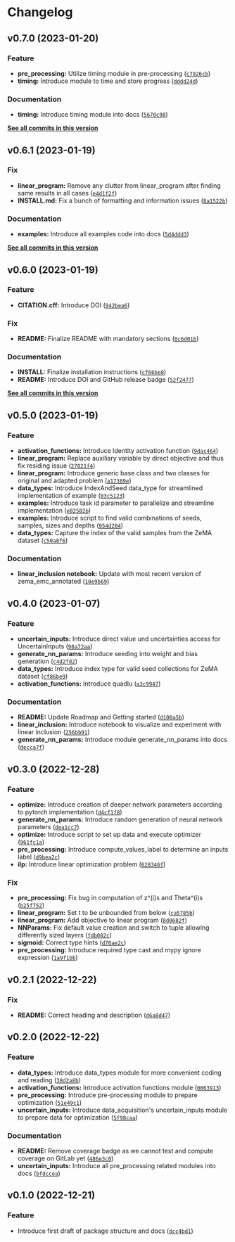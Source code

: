 # Changelog

<!--next-version-placeholder-->

## v0.7.0 (2023-01-20)
### Feature
* **pre_processing:** Utilize timing module in pre-processing ([`c7926cb`](https://github.com/BjoernLudwigPTB/lp_nn_robustness_verification/commit/c7926cbed7bb378d01006955b352f76406a32360))
* **timing:** Introduce module to time and store progress ([`dddd24d`](https://github.com/BjoernLudwigPTB/lp_nn_robustness_verification/commit/dddd24d129ddb533ca1d286531384c4fc60f80ca))

### Documentation
* **timing:** Introduce timing module into docs ([`5670c98`](https://github.com/BjoernLudwigPTB/lp_nn_robustness_verification/commit/5670c982382ecc0a627ef5307c35f55e68235133))

**[See all commits in this version](https://github.com/BjoernLudwigPTB/lp_nn_robustness_verification/compare/v0.6.1...v0.7.0)**

## v0.6.1 (2023-01-19)
### Fix
* **linear_program:** Remove any clutter from linear_program after finding same results in all cases ([`e4d1f2f`](https://github.com/BjoernLudwigPTB/lp_nn_robustness_verification/commit/e4d1f2fa6d51e7b07402609693c2f125941d7e11))
* **INSTALL.md:** Fix a bunch of formatting and information issues ([`8a1522b`](https://github.com/BjoernLudwigPTB/lp_nn_robustness_verification/commit/8a1522b07d61b8b1adb57cdaf656533ce4218d95))

### Documentation
* **examples:** Introduce all examples code into docs ([`5d4ddd3`](https://github.com/BjoernLudwigPTB/lp_nn_robustness_verification/commit/5d4ddd3c3563438a7938de339a17ef181d11be5a))

**[See all commits in this version](https://github.com/BjoernLudwigPTB/lp_nn_robustness_verification/compare/v0.6.0...v0.6.1)**

## v0.6.0 (2023-01-19)
### Feature
* **CITATION.cff:** Introduce DOI ([`942bea6`](https://github.com/BjoernLudwigPTB/lp_nn_robustness_verification/commit/942bea652e40decc9e915d2deb50d423c6d7ad9e))

### Fix
* **README:** Finalize README with mandatory sections ([`0c6d01b`](https://github.com/BjoernLudwigPTB/lp_nn_robustness_verification/commit/0c6d01b08bf1d51a6f6cc6fbc68e667e25b73d56))

### Documentation
* **INSTALL:** Finalize installation instructions ([`cf66be8`](https://github.com/BjoernLudwigPTB/lp_nn_robustness_verification/commit/cf66be80a30f8bed567b706b39f97a9115ca90a1))
* **README:** Introduce DOI and GitHub release badge ([`52f2477`](https://github.com/BjoernLudwigPTB/lp_nn_robustness_verification/commit/52f24773084b2d8c54f69c2571af5035c5513bd6))

**[See all commits in this version](https://github.com/BjoernLudwigPTB/lp_nn_robustness_verification/compare/v0.5.0...v0.6.0)**

## v0.5.0 (2023-01-19)
### Feature
* **activation_functions:** Introduce Identity activation function ([`9dac464`](https://gitlab1.ptb.de/ludwig10_masters_thesis/lp_nn_robustness_verification/-/commit/9dac46416dd535e6b3bafa3ae596e880fb04bf77))
* **linear_program:** Replace auxiliary variable by direct objective and thus fix residing issue ([`27021f4`](https://gitlab1.ptb.de/ludwig10_masters_thesis/lp_nn_robustness_verification/-/commit/27021f47b6e8c2ca184c1694af4572dd932cbbb9))
* **linear_program:** Introduce generic base class and two classes for original and adapted problem ([`a17389e`](https://gitlab1.ptb.de/ludwig10_masters_thesis/lp_nn_robustness_verification/-/commit/a17389e20d77305401ead6d66356d976ac7f9980))
* **data_types:** Introduce IndexAndSeed data_type for streamlined implementation of example ([`03c5123`](https://gitlab1.ptb.de/ludwig10_masters_thesis/lp_nn_robustness_verification/-/commit/03c512336d684605845655168c3a186e206cbad7))
* **examples:** Introduce task id parameter to parallelize and streamline implementation ([`e82582b`](https://gitlab1.ptb.de/ludwig10_masters_thesis/lp_nn_robustness_verification/-/commit/e82582bfbbba10cb0c9c0ea31230e771cd556511))
* **examples:** Introduce script to find valid combinations of seeds, samples, sizes and depths ([`954d204`](https://gitlab1.ptb.de/ludwig10_masters_thesis/lp_nn_robustness_verification/-/commit/954d204b7447cb79fbbcd12fd13f23472ffc75aa))
* **data_types:** Capture the index of the valid samples from the ZeMA dataset ([`c50a8f6`](https://gitlab1.ptb.de/ludwig10_masters_thesis/lp_nn_robustness_verification/-/commit/c50a8f68355036e3003c176a075df82c573da43c))

### Documentation
* **linear_inclusion notebook:** Update with most recent version of zema_emc_annotated ([`10e9b69`](https://gitlab1.ptb.de/ludwig10_masters_thesis/lp_nn_robustness_verification/-/commit/10e9b698e399ee03f1643ee6c58aa5b993519336))

## v0.4.0 (2023-01-07)
### Feature
* **uncertain_inputs:** Introduce direct value und uncertainties access for UncertainInputs ([`98a72aa`](https://gitlab1.ptb.de/ludwig10_masters_thesis/lp_nn_robustness_verification/-/commit/98a72aaceec8f43ffec1882cb97d3af87660f087))
* **generate_nn_params:** Introduce seeding into weight and bias generation ([`c4d2fd2`](https://gitlab1.ptb.de/ludwig10_masters_thesis/lp_nn_robustness_verification/-/commit/c4d2fd246d3c0fd011f083d12cabdb7a6e0f3388))
* **data_types:** Introduce index type for valid seed collections for ZeMA dataset ([`cf86be9`](https://gitlab1.ptb.de/ludwig10_masters_thesis/lp_nn_robustness_verification/-/commit/cf86be9be8cd6849241b048e56e5a2432572e5db))
* **activation_functions:** Introduce quadlu ([`a3c9947`](https://gitlab1.ptb.de/ludwig10_masters_thesis/lp_nn_robustness_verification/-/commit/a3c99474e7c722ebda2830588d62a5a4dba658f9))

### Documentation
* **README:** Update Roadmap and Getting started ([`d100a5b`](https://gitlab1.ptb.de/ludwig10_masters_thesis/lp_nn_robustness_verification/-/commit/d100a5ba4f9056091abf0dd48b1d6d84771eb56d))
* **linear_inclusion:** Introduce notebook to visualize and experiment with linear inclusion ([`256bb91`](https://gitlab1.ptb.de/ludwig10_masters_thesis/lp_nn_robustness_verification/-/commit/256bb91b85b3ddb4d82345db1988b1b83ef7d30d))
* **generate_nn_params:** Introduce module generate_nn_params into docs ([`decca7f`](https://gitlab1.ptb.de/ludwig10_masters_thesis/lp_nn_robustness_verification/-/commit/decca7ff53f4fe97667a5a5b517e0f3de7176d80))

## v0.3.0 (2022-12-28)
### Feature
* **optimize:** Introduce creation of deeper network parameters according to pytorch implementation ([`d4cf1f8`](https://gitlab1.ptb.de/ludwig10_masters_thesis/lp_nn_robustness_verification/-/commit/d4cf1f8038bf5fcd3ce112f57b7faf37d6336cc5))
* **generate_nn_params:** Introduce random generation of neural network parameters ([`dea1cc7`](https://gitlab1.ptb.de/ludwig10_masters_thesis/lp_nn_robustness_verification/-/commit/dea1cc749abf883c46161dc231c6798db39f8eb0))
* **optimize:** Introduce script to set up data and execute optimizer ([`961fc1a`](https://gitlab1.ptb.de/ludwig10_masters_thesis/lp_nn_robustness_verification/-/commit/961fc1a1a8253bf1da5d4ba70272ac46b06286fa))
* **pre_processing:** Introduce compute_values_label to determine an inputs label ([`d9bea2c`](https://gitlab1.ptb.de/ludwig10_masters_thesis/lp_nn_robustness_verification/-/commit/d9bea2c94b0c195966d3a052884697d7025ff9a9))
* **ilp:** Introduce linear optimization problem ([`628346f`](https://gitlab1.ptb.de/ludwig10_masters_thesis/lp_nn_robustness_verification/-/commit/628346f061236953cb672b4b66d4ff635309f185))

### Fix
* **pre_processing:** Fix bug in computation of z^(i)s and Theta^(i)s ([`b25f752`](https://gitlab1.ptb.de/ludwig10_masters_thesis/lp_nn_robustness_verification/-/commit/b25f7527ab15a3b6de278831f7a6bed8d377cbe1))
* **linear_program:** Set t to be unbounded from below ([`ca5785b`](https://gitlab1.ptb.de/ludwig10_masters_thesis/lp_nn_robustness_verification/-/commit/ca5785b033ae3c90f79bc383fd46af28c2779016))
* **linear_program:** Add objective to linear program ([`8d0682f`](https://gitlab1.ptb.de/ludwig10_masters_thesis/lp_nn_robustness_verification/-/commit/8d0682fe0154db514112583cc3750578f23afe63))
* **NNParams:** Fix default value creation and switch to tuple allowing differently sized layers ([`fdb002c`](https://gitlab1.ptb.de/ludwig10_masters_thesis/lp_nn_robustness_verification/-/commit/fdb002c049791a7503297bac28a0cc880615ea1b))
* **sigmoid:** Correct type hints ([`d70ae2c`](https://gitlab1.ptb.de/ludwig10_masters_thesis/lp_nn_robustness_verification/-/commit/d70ae2c01a9bda52626d9629132be298e1458112))
* **pre_processing:** Introduce required type cast and mypy ignore expression ([`1a9f1bb`](https://gitlab1.ptb.de/ludwig10_masters_thesis/lp_nn_robustness_verification/-/commit/1a9f1bbf1958cebef96426b6e22e5a23400f4ac7))

## v0.2.1 (2022-12-22)
### Fix
* **README:** Correct heading and description ([`d6a8d47`](https://gitlab1.ptb.de/ludwig10_masters_thesis/lp_nn_robustness_verification/-/commit/d6a8d4766ec870409b811710061851b3eddcf110))

## v0.2.0 (2022-12-22)
### Feature
* **data_types:** Introduce data_types module for more convenient coding and reading ([`38d2a8b`](https://gitlab1.ptb.de/ludwig10_masters_thesis/lp_nn_robustness_verification/-/commit/38d2a8bfd5aa243a5c2b99b73dd99d7d635a80c5))
* **activation_functions:** Introduce activation functions module ([`0063913`](https://gitlab1.ptb.de/ludwig10_masters_thesis/lp_nn_robustness_verification/-/commit/0063913bafe201914a797fb860065add70f23003))
* **pre_processing:** Introduce pre-processing module to prepare optimization ([`51e49c1`](https://gitlab1.ptb.de/ludwig10_masters_thesis/lp_nn_robustness_verification/-/commit/51e49c13f966425d0d75f71fcfcabc9aa41036b3))
* **uncertain_inputs:** Introduce data_acquisition's uncertain_inputs module to prepare data for optimization ([`5f98caa`](https://gitlab1.ptb.de/ludwig10_masters_thesis/lp_nn_robustness_verification/-/commit/5f98caa5b25bb59c5fd0bdb93c2ecea3fff53b33))

### Documentation
* **README:** Remove coverage badge as we cannot test and compute coverage on GitLab yet ([`486e3c0`](https://gitlab1.ptb.de/ludwig10_masters_thesis/lp_nn_robustness_verification/-/commit/486e3c056c31ae50727008522f6c1cfe43c7b349))
* **uncertain_inputs:** Introduce all pre_processing related modules into docs ([`bfdccea`](https://gitlab1.ptb.de/ludwig10_masters_thesis/lp_nn_robustness_verification/-/commit/bfdccea747b0469ca5fd0fff185bc1b960b2674a))

## v0.1.0 (2022-12-21)
### Feature
* Introduce first draft of package structure and docs ([`dcc4bd1`](https://gitlab1.ptb.de/ludwig10_masters_thesis/lp_nn_robustness_verification/-/commit/dcc4bd18f76b2f8450e687b8c8fb73e4984e3354))
